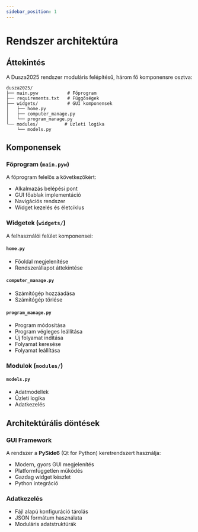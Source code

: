 ```yaml
---
sidebar_position: 1
---
```


# Rendszer architektúra

## Áttekintés

A Dusza2025 rendszer moduláris felépítésű, három fő komponensre osztva:

```
dusza2025/
├── main.pyw           # Főprogram
├── requirements.txt   # Függőségek
├── widgets/           # GUI komponensek
│   ├── home.py
│   ├── computer_manage.py
│   └── program_manage.py
└── modules/          # Üzleti logika
    └── models.py
```

## Komponensek

### Főprogram (`main.pyw`)

A főprogram felelős a következőkért:
- Alkalmazás belépési pont
- GUI főablak implementáció
- Navigációs rendszer
- Widget kezelés és életciklus

### Widgetek (`widgets/`)

A felhasználói felület komponensei:

#### `home.py`
- Főoldal megjelenítése
- Rendszerállapot áttekintése

#### `computer_manage.py`
- Számítógép hozzáadása
- Számítógép törlése

#### `program_manage.py`
- Program módosítása
- Program végleges leállítása
- Új folyamat indítása
- Folyamat keresése
- Folyamat leállítása

### Modulok (`modules/`)

#### `models.py`
- Adatmodellek
- Üzleti logika
- Adatkezelés

## Architektúrális döntések

### GUI Framework

A rendszer a **PySide6** (Qt for Python) keretrendszert használja:
- Modern, gyors GUI megjelenítés
- Platformfüggetlen működés
- Gazdag widget készlet
- Python integráció

### Adatkezelés

- Fájl alapú konfiguráció tárolás
- JSON formátum használata
- Moduláris adatstruktúrák
